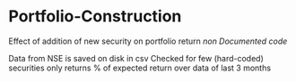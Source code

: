 # Portfolio-Construction
Effect of addition of new security on portfolio return
*non Documented code*

Data from NSE is saved on disk in csv
Checked for few (hard-coded) securities only
returns % of expected return over data of last 3 months
